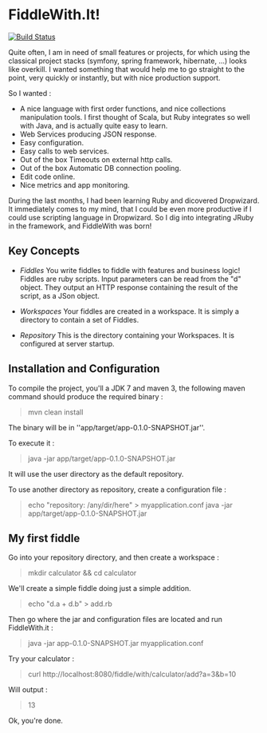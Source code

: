 FiddleWith.It!
======

[![Build Status](https://travis-ci.org/cedricbou/FiddleWith.png?branch=master)](https://travis-ci.org/cedricbou/FiddleWith)

Quite often, I am in need of small features or projects, for which
using the classical project stacks (symfony, spring framework, hibernate,
...) looks like overkill. I wanted something that would help me to go
straight to the point, very quickly or instantly, but with nice production
support.

So I wanted :
* A nice language with first order functions, and nice collections manipulation tools. I first thought of Scala, but Ruby integrates so well with Java, and is actually quite easy to learn.
* Web Services producing JSON response.
* Easy configuration.
* Easy calls to web services.
* Out of the box Timeouts on external http calls.
* Out of the box Automatic DB connection pooling.
* Edit code online.
* Nice metrics and app monitoring.

During the last months, I had been learning Ruby and dicovered Dropwizard. It
immediately comes to my mind, that I could be even more productive if I could
use scripting language in Dropwizard. So I dig into integrating JRuby in the
framework, and FiddleWith was born!
 

Key Concepts
--------

* *Fiddles*
  You write fiddles to fiddle with features and business logic! Fiddles are
  ruby scripts. Input parameters can be read from the "d" object. They output
  an HTTP response containing the result of the script, as a JSon object.

* *Workspaces*
  Your fiddles are created in a workspace. It is simply a directory to contain
  a set of Fiddles.
  
* *Repository*
  This is the directory containing your Workspaces. It is configured at server
  startup.
  

Installation and Configuration
------------------------------

To compile the project, you'll a JDK 7 and maven 3, the following maven command should produce the required binary :

> mvn clean install

The binary will be in ''app/target/app-0.1.0-SNAPSHOT.jar''.

To execute it :

> java -jar app/target/app-0.1.0-SNAPSHOT.jar

It will use the user directory as the default repository.

To use another directory as repository, create a configuration file :

> echo "repository: /any/dir/here" > myapplication.conf
> java -jar app/target/app-0.1.0-SNAPSHOT.jar


My first fiddle
---------------

Go into your repository directory, and then create a workspace :

> mkdir calculator && cd calculator

We'll create a simple fiddle doing just a simple addition.

> echo "d.a + d.b" > add.rb

Then go where the jar and configuration files are located and run FiddleWith.it :

> java -jar app-0.1.0-SNAPSHOT.jar myapplication.conf

Try your calculator :

> curl http://localhost:8080/fiddle/with/calculator/add?a=3&b=10

Will output :

> 13

Ok, you're done.








